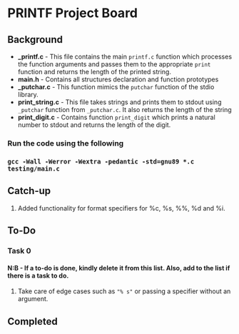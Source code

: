 # PRINTF Project Board
## Background

 - **_printf.c** - This file contains the main `printf.c` function which processes the function arguments and passes them to the appropriate `print` function and returns the length of the printed string.
 - **main.h** - Contains all structures declaration and function prototypes
 - **_putchar.c** - This function mimics the `putchar` function of the stdio library.
 - **print_string.c** - This file takes strings and prints them to stdout using `_putchar` function from `_putchar.c`. It also returns the length of the string
 - **print_digit.c** - Contains function `print_digit` which prints a natural number to stdout and returns the length of the digit.

 ### Run the code using the following
 ### `gcc -Wall -Werror -Wextra -pedantic -std=gnu89 *.c testing/main.c`

## Catch-up
 1. Added functionality for format specifiers for %c, %s, %%, %d and %i.

## To-Do
### Task 0
#### N:B - If a to-do is done, kindly delete it from this list. Also, add to the list if there is a task to do.

 1. Take care of edge cases such as `"% s"`  or passing a specifier without an argument.

## Completed
